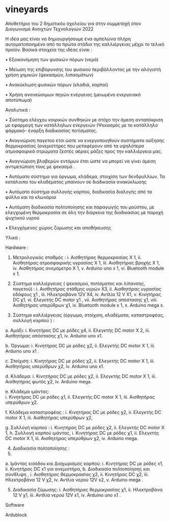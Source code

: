 # vineyards
Αποθετήριο του 2 δημοτικόυ σχολείου   για στην συμμετοχή στον Διαγωνισμό  Ανοιχτών Τεχνολογιών 2022

Η ιδέα μας είναι  να δημιουργήσουμε ένα αμπελώνα πλήρη αυτοματοποιημένο από τα πρώτα στάδια της καλλιέργειας μέχρι το τελικό προϊόν.
Βασικά στοιχεία της ιδέας είναι :
 
•	Εξοικονόμηση των φυσικών πόρων (νερό)

•	Μείωση της επιβάρυνσης του φυσικού περιβάλλοντος με την αλόγιστή  χρήση  χημικών (ψεκασμών,  λιπασμάτων)

•	Ανακύκλωση  φυσικών πόρων (κλαδιά, καρποί)

•	Χρήση ανανεώσιμων πηγών ενέργειας (μειωμένο ενεργειακό αποτύπωμα)  

Αναλυτικά :

•	Σύστημα ελέγχου καιρικών συνθηκών με στόχο την άμεση ανταπόκριση με εφαρμογή των κατάλληλων ενεργειών  (Ψεκασμός με το κατάλληλο φάρμακό- έναρξη διαδικασίας ποτίσματος.

•	Αναγνώριση παγετού έτσι ώστε να ενεργοποιηθούν συστήματα αύξησης θερμοκρασίας  (ανεμιστήρες που μεταφέρουν από τα υψηλότερα ατμοσφαιρικά στρώματα ζεστές αέριες μάζες προς την καλλιέργεια μας. 

•	Αναγνώριση βλαβερών  εντόμων έτσι ώστε να μπορεί να γίνει άμεση αντιμετώπιση τους με ψεκασμό .

•	Αυτόματο σύστημα για όργωμα, κλάδεμα, στοιχίση των δενδρυλλίων. Τα κατάλοιπα του κλαδέματος μπαίνουν σε διαδικασία ανακύκλωσης

•	Αυτόματο σύστημα συλλογής καρπού,  διαδικασία διαλογής από τα φύλλα και τα κλωνάρια

•	Αυτόματη διαδικασία   πολτοποίησης και παραγωγής του μούστου, με ελεγχομένη θερμοκρασία σε όλη την διάρκεια  της διαδικασίας με παροχή ψυχτικού υγρού

•	Ελεγχόμενος χώρος ζύμωσης και αποθήκευσης  


Υλικά :

Hardware :

1.	Μετρολογικός σταθμός :
 i.	Αισθητήρας θερμοκρασίας Χ 1,
 ii.	Αισθητήρας ατμοσφαιρικής υγρασίας Χ 1,
 iii.	Αισθητήρας βροχής Χ 1,
 iv.	Αισθητήρας ανεμόμετρο Χ 1,
 v.	Arduino uno x 1,
 vi.	Bluetooth module  x 1.

2.	Σύστημα καλλιέργειας ( ψεκασμού, ποτίσματος και λίπανσης,  παγετού) :
i.	Αισθητήρας στάθμης υγρών Χ3,
ii.	Αισθητήρας υγρασίας εδάφους χ1 ,
iii.	Ηλεκτροβάνα 12V  Χ4,
iv.	Αντλία 12 V Χ1,
v.	Κινητήρας DC χ1,
vi.	Ελεγκτής DC motor χ1 ,
vii.	Αισθητήρας απόστασης χ1,
viii.	Αισθητήρας υπερύθρων χ1,
ix.	Bluetooth module  x 1,
x.	Arduino mega x.

3.	Σύστημα καλλιέργειας (όργωμα, στοίχιση, κλαδέματα, καταστροφέας, συλλογή καρπού )  :

a.	Αμάξι:
i.	Κινητήρας DC με ρόδες χ4, 
ii.	Ελεγκτής DC motor Χ 2,
iii.	Αισθητήρας απόστασης χ1,
iv.	Arduino uno x1.

b.	Όργωμα:
i.	Κινητήρας DC με ρόδες χ2,
ii.	Ελεγκτής DC motor Χ 1,
iii.	Arduino uno x1 .


c.	Στοίχιση:
i.	 Κινητήρας DC με ρόδες χ2,
ii.	Ελεγκτής DC motor Χ 1,
iii.	Αισθητήρας υπερύθρων  χ2,
iv.	Arduino uno x1.

d.	Κλάδεμα: 
i.	Κινητήρας DC με ρόδες χ2,
ii.	Ελεγκτής DC motor Χ 1,
iii.	Αισθητήρας φωτός χ2,
iv.	Arduino mega.

e.	Κλάδεμα ιμάντας:   
i.	Κινητήρας DC με ρόδες χ1,
ii.	Ελεγκτής DC motor Χ 1,
iii.	Αισθητήρας υπερύθρων  χ2.
	

f.	Κλάδεμα καταστροφέας :
i.	 Κινητήρας DC με ρόδες χ2,
ii.	Ελεγκτής DC motor Χ 1,
iii.	Αισθητήρας υπερύθρων  χ2,

g.	Συλλογή καρπού : 
i.	Κινητήρας DC με ρόδες χ2,
ii.	Ελεγκτής DC motor Χ 1,
h.	Συλλογή καρπού  ιμάντας,
i.	Κινητήρας DC με ρόδες χ1,
ii.	Ελεγκτής DC motor Χ 1,
iii.	Αισθητήρας υπερύθρων  χ2,
iv.	Arduino mega.

4.	Διαδικασία πολτοποίησης  :
5.	
a.	Ιμάντας εισόδου και Διαχωρισμός καρπού:
i.	Κινητήρας DC με ρόδες x1,
ii.	Κινητήρας DC x1  για ανεμιστήρα,
b.	Διαδικασία πολτοποίησης και σύνθλιψη  ,
i.	Αισθητήρας θερμοκρασίας χ2,
ii.	Κινητήρας DC χ2,
iii.	Ηλεκτροβάνα 12 V χ2,
iv.	 Αντλία νερού 12V x2,
v.	Arduino mega .

5.	Διαδικασία ζύμωσης:
i.	   Αισθητήρας θερμοκρασίας χ1,
ii.	Ηλεκτροβάνα 12 V χ1,
iii.	 Αντλία νερού 12V x1,
iv.	Arduino uno x1 .
	

Software 

Ardublock 
